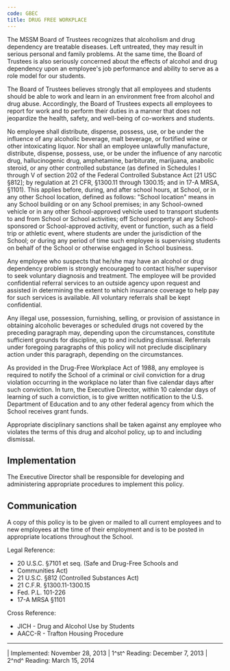 ```yaml
---
code: GBEC
title: DRUG FREE WORKPLACE
---
```


The MSSM Board of Trustees recognizes that alcoholism and drug
dependency are treatable diseases. Left untreated, they may result in
serious personal and family problems. At the same time, the Board of
Trustees is also seriously concerned about the effects of alcohol and
drug dependency upon an employee's job performance and ability to serve
as a role model for our students.

The Board of Trustees believes strongly that all employees and students
should be able to work and learn in an environment free from alcohol and
drug abuse. Accordingly, the Board of Trustees expects all employees to
report for work and to perform their duties in a manner that does not
jeopardize the health, safety, and well-being of co-workers and
students.

No employee shall distribute, dispense, possess, use, or be under the
influence of any alcoholic beverage, malt beverage, or fortified wine or
other intoxicating liquor. Nor shall an employee unlawfully manufacture,
distribute, dispense, possess, use, or be under the influence of any
narcotic drug, hallucinogenic drug, amphetamine, barbiturate, marijuana,
anabolic steroid, or any other controlled substance (as defined in
Schedules I through V of section 202 of the Federal Controlled Substance
Act \[21 USC §812\]; by regulation at 21 CFR, §1300.11 through 1300.15;
and in 17-A MRSA, §1101). This applies before, during, and after school
hours, at School, or in any other School location, defined as follows:
"School location" means in any School building or on any School
premises; in any School-owned vehicle or in any other School-approved
vehicle used to transport students to and from School or School
activities; off School property at any School-sponsored or
School-approved activity, event or function, such as a field trip or
athletic event, where students are under the jurisdiction of the School;
or during any period of time such employee is supervising students on
behalf of the School or otherwise engaged in School business.

Any employee who suspects that he/she may have an alcohol or drug
dependency problem is strongly encouraged to contact his/her supervisor
to seek voluntary diagnosis and treatment. The employee will be provided
confidential referral services to an outside agency upon request and
assisted in determining the extent to which insurance coverage to help
pay for such services is available. All voluntary referrals shall be
kept confidential.

Any illegal use, possession, furnishing, selling, or provision of
assistance in obtaining alcoholic beverages or scheduled drugs not
covered by the preceding paragraph may, depending upon the
circumstances, constitute sufficient grounds for discipline, up to and
including dismissal. Referrals under foregoing paragraphs of this policy
will not preclude disciplinary action under this paragraph, depending on
the circumstances.

As provided in the Drug-Free Workplace Act of 1988, any employee is
required to notify the School of a criminal or civil conviction for a
drug violation occurring in the workplace no later than five calendar
days after such conviction. In turn, the Executive Director, within 10
calendar days of learning of such a conviction, is to give written
notification to the U.S. Department of Education and to any other
federal agency from which the School receives grant funds.

Appropriate disciplinary sanctions shall be taken against any employee
who violates the terms of this drug and alcohol policy, up to and
including dismissal.

## Implementation

The Executive Director shall be responsible for developing and
administering appropriate procedures to implement this policy.

## Communication

A copy of this policy is to be given or mailed to all current employees
and to new employees at the time of their employment and is to be posted
in appropriate locations throughout the School.

Legal Reference:

-   20 U.S.C. §7101 et seq. (Safe and Drug-Free Schools and
-   Communities Act)
-   21 U.S.C. §812 (Controlled Substances Act)
-   21 C.F.R. §1300.11-1300.15
-   Fed. P.L. 101-226
-   17-A MRSA §1101

Cross Reference:

-   JICH - Drug and Alcohol Use by Students
-   AACC-R - Trafton Housing Procedure

------------------------------------------------------------------------

| Implemented: November 28, 2013
| 1^st^ Reading: December 7, 2013
| 2^nd^ Reading: March 15, 2014

